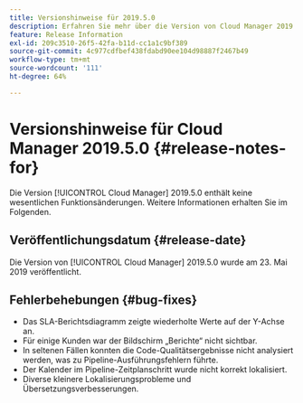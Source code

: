 ```yaml
---
title: Versionshinweise für 2019.5.0
description: Erfahren Sie mehr über die Version von Cloud Manager 2019.5.0.
feature: Release Information
exl-id: 209c3510-26f5-42fa-b11d-cc1a1c9bf389
source-git-commit: 4c977cdfbef438fdabd90ee104d98887f2467b49
workflow-type: tm+mt
source-wordcount: '111'
ht-degree: 64%

---
```


# Versionshinweise für Cloud Manager 2019.5.0 {#release-notes-for}

Die Version [!UICONTROL Cloud Manager] 2019.5.0 enthält keine wesentlichen Funktionsänderungen. Weitere Informationen erhalten Sie im Folgenden.

## Veröffentlichungsdatum {#release-date}

Die Version von [!UICONTROL Cloud Manager] 2019.5.0 wurde am 23. Mai 2019 veröffentlicht.


## Fehlerbehebungen {#bug-fixes}

* Das SLA-Berichtsdiagramm zeigte wiederholte Werte auf der Y-Achse an.
* Für einige Kunden war der Bildschirm „Berichte“ nicht sichtbar.
* In seltenen Fällen konnten die Code-Qualitätsergebnisse nicht analysiert werden, was zu Pipeline-Ausführungsfehlern führte.
* Der Kalender im Pipeline-Zeitplanschritt wurde nicht korrekt lokalisiert.
* Diverse kleinere Lokalisierungsprobleme und Übersetzungsverbesserungen.
